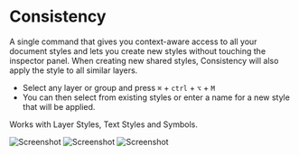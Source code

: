 Consistency
===========

A single command that gives you context-aware access to all your document styles and lets you create new styles without touching the inspector panel. When creating new shared styles, Consistency will also apply the style to all similar layers.

* Select any layer or group and press `⌘` + `ctrl` + `⌥` + `M`
* You can then select from existing styles or enter a name for a new style that will be applied.

Works with Layer Styles, Text Styles and Symbols.

![Screenshot](http://f.cl.ly/items/1O1v0l13232B0W1N2s3t/consistency.gif)
![Screenshot](https://s3.amazonaws.com/f.cl.ly/items/2r0g1Q1s2i1O0D241G11/Modularizer.png)
![Screenshot](https://s3.amazonaws.com/f.cl.ly/items/362N2e1H2D1x0o0G0Q3Z/Bildschirmfoto%202015-03-07%20um%2010.40.45.png)